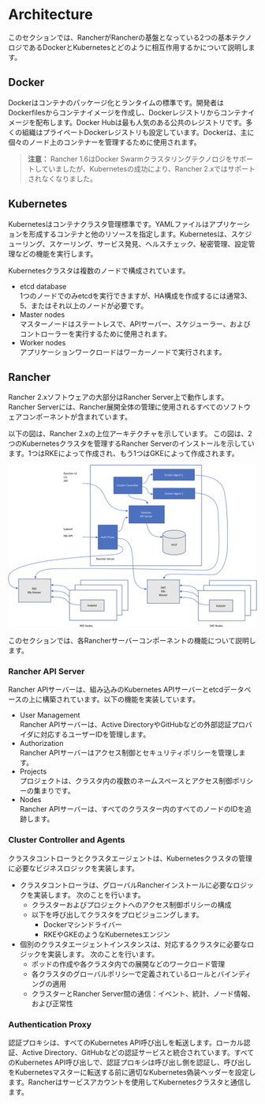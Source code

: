 # Architecture

このセクションでは、RancherがRancherの基盤となっている2つの基本テクノロジであるDockerとKubernetesとどのように相互作用するかについて説明します。

## Docker

Dockerはコンテナのパッケージ化とランタイムの標準です。開発者はDockerfilesからコンテナイメージを作成し、Dockerレジストリからコンテナイメージを配布します。Docker Hubは最も人気のある公共のレジストリです。多くの組織はプライベートDockerレジストリも設定しています。Dockerは、主に個々のノード上のコンテナーを管理するために使用されます。

>**注意：**
Rancher 1.6はDocker Swarmクラスタリングテクノロジをサポートしていましたが、Kubernetesの成功により、Rancher 2.xではサポートされなくなりました。

## Kubernetes

Kubernetesはコンテナクラスタ管理標準です。YAMLファイルはアプリケーションを形成するコンテナと他のリソースを指定します。Kubernetesは、スケジューリング、スケーリング、サービス発見、ヘルスチェック、秘密管理、設定管理などの機能を実行します。

Kubernetesクラスタは複数のノードで構成されています。

- etcd database  
1つのノードでのみetcdを実行できますが、HA構成を作成するには通常3、5、またはそれ以上のノードが必要です。
- Master nodes  
マスターノードはステートレスで、APIサーバー、スケジューラー、およびコントローラーを実行するために使用されます。
- Worker nodes  
アプリケーションワークロードはワーカーノードで実行されます。

## Rancher

Rancher 2.xソフトウェアの大部分はRancher Server上で動作します。 Rancher Serverには、Rancher展開全体の管理に使用されるすべてのソフトウェアコンポーネントが含まれています。

以下の図は、Rancher 2.xの上位アーキテクチャを示しています。 この図は、2つのKubernetesクラスタを管理するRancher Serverのインストールを示しています。1つはRKEによって作成され、もう1つはGKEによって作成されます。

![画像](../pictures/020001architecture.png)

このセクションでは、各Rancherサーバーコンポーネントの機能について説明します。

### Rancher API Server

Rancher APIサーバーは、組み込みのKubernetes APIサーバーとetcdデータベースの上に構築されています。以下の機能を実装しています。

- User Management  
Rancher APIサーバーは、Active DirectoryやGitHubなどの外部認証プロバイダに対応するユーザーIDを管理します。
- Authorization  
Rancher APIサーバーはアクセス制御とセキュリティポリシーを管理します。
- Projects  
プロジェクトは、クラスタ内の複数のネームスペースとアクセス制御ポリシーの集まりです。
- Nodes  
Rancher APIサーバーは、すべてのクラスター内のすべてのノードのIDを追跡します。

### Cluster Controller and Agents

クラスタコントローラとクラスタエージェントは、Kubernetesクラスタの管理に必要なビジネスロジックを実装します。

- クラスタコントローラは、グローバルRancherインストールに必要なロジックを実装します。 次のことを行います。
    - クラスターおよびプロジェクトへのアクセス制御ポリシーの構成
    - 以下を呼び出してクラスタをプロビジョニングします。
        - Dockerマシンドライバー
        - RKEやGKEのようなKubernetesエンジン
- 個別のクラスタエージェントインスタンスは、対応するクラスタに必要なロジックを実装します。 次のことを行います。
    - ポッドの作成や各クラスタ内での展開などのワークロード管理
    - 各クラスタのグローバルポリシーで定義されているロールとバインディングの適用
    - クラスターとRancher Server間の通信：イベント、統計、ノード情報、および正常性

### Authentication Proxy

認証プロキシは、すべてのKubernetes API呼び出しを転送します。ローカル認証、Active Directory、GitHubなどの認証サービスと統合されています。すべてのKubernetes API呼び出しで、認証プロキシは呼び出し側を認証し、呼び出しをKubernetesマスターに転送する前に適切なKubernetes偽装ヘッダーを設定します。Rancherはサービスアカウントを使用してKubernetesクラスタと通信します。
